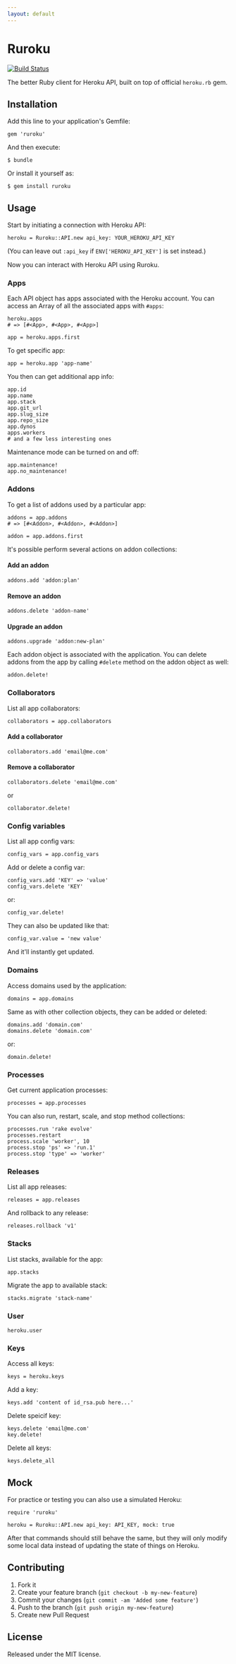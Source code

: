 ```yaml
---
layout: default
---
```


# Ruroku
[![Build Status](https://secure.travis-ci.org/goshakkk/ruroku.png)](http://travis-ci.org/goshakkk/ruroku)

The better Ruby client for Heroku API, built on top of official
`heroku.rb` gem.

## Installation

Add this line to your application's Gemfile:

    gem 'ruroku'

And then execute:

    $ bundle

Or install it yourself as:

    $ gem install ruroku

## Usage

Start by initiating a connection with Heroku API:

    heroku = Ruroku::API.new api_key: YOUR_HEROKU_API_KEY

(You can leave out `:api_key` if `ENV['HEROKU_API_KEY']` is set
instead.)

Now you can interact with Heroku API using Ruroku.

### Apps

Each API object has apps associated with the Heroku account. You can
access an Array of all the associated apps with `#apps`:

    heroku.apps
    # => [#<App>, #<App>, #<App>]
    
    app = heroku.apps.first

To get specific app:

    app = heroku.app 'app-name'

You then can get additional app info:

    app.id
    app.name
    app.stack
    app.git_url
    app.slug_size
    app.repo_size
    app.dynos
    apps.workers
    # and a few less interesting ones

Maintenance mode can be turned on and off:

    app.maintenance!
    app.no_maintenance!

### Addons

To get a list of addons used by a particular app:

    addons = app.addons
    # => [#<Addon>, #<Addon>, #<Addon>]
    
    addon = app.addons.first

It's possible perform several actions on addon collections:

#### Add an addon

    addons.add 'addon:plan'

#### Remove an addon

    addons.delete 'addon-name'

#### Upgrade an addon

    addons.upgrade 'addon:new-plan'

Each addon object is associated with the application. You can delete
addons from the app by calling `#delete` method on the addon object as
well:

    addon.delete!

### Collaborators

List all app collaborators:

    collaborators = app.collaborators

#### Add a collaborator

    collaborators.add 'email@me.com'

#### Remove a collaborator

    collaborators.delete 'email@me.com'

or

    collaborator.delete!

### Config variables

List all app config vars:

    config_vars = app.config_vars

Add or delete a config var:

    config_vars.add 'KEY' => 'value'
    config_vars.delete 'KEY'

or:

    config_var.delete!

They can also be updated like that:

    config_var.value = 'new value'

And it'll instantly get updated.

### Domains

Access domains used by the application:

    domains = app.domains

Same as with other collection objects, they can be added or deleted:

    domains.add 'domain.com'
    domains.delete 'domain.com'

or:

    domain.delete!

### Processes

Get current application processes:

    processes = app.processes

You can also run, restart, scale, and stop method collections:

    processes.run 'rake evolve'
    processes.restart
    process.scale 'worker', 10
    process.stop 'ps' => 'run.1'
    process.stop 'type' => 'worker'

### Releases

List all app releases:

    releases = app.releases

And rollback to any release:

    releases.rollback 'v1'

### Stacks

List stacks, available for the app:

    app.stacks

Migrate the app to available stack:

    stacks.migrate 'stack-name'

### User

    heroku.user

### Keys

Access all keys:

    keys = heroku.keys

Add a key:

    keys.add 'content of id_rsa.pub here...'

Delete speicif key:

    keys.delete 'email@me.com'
    key.delete!

Delete all keys:

    keys.delete_all

## Mock

For practice or testing you can also use a simulated Heroku:

    require 'ruroku'

    heroku = Ruroku::API.new api_key: API_KEY, mock: true

After that commands should still behave the same, but they will only modify some local data instead of updating the state of things on Heroku.

## Contributing

1. Fork it
2. Create your feature branch (`git checkout -b my-new-feature`)
3. Commit your changes (`git commit -am 'Added some feature'`)
4. Push to the branch (`git push origin my-new-feature`)
5. Create new Pull Request

## License

Released under the MIT license.
